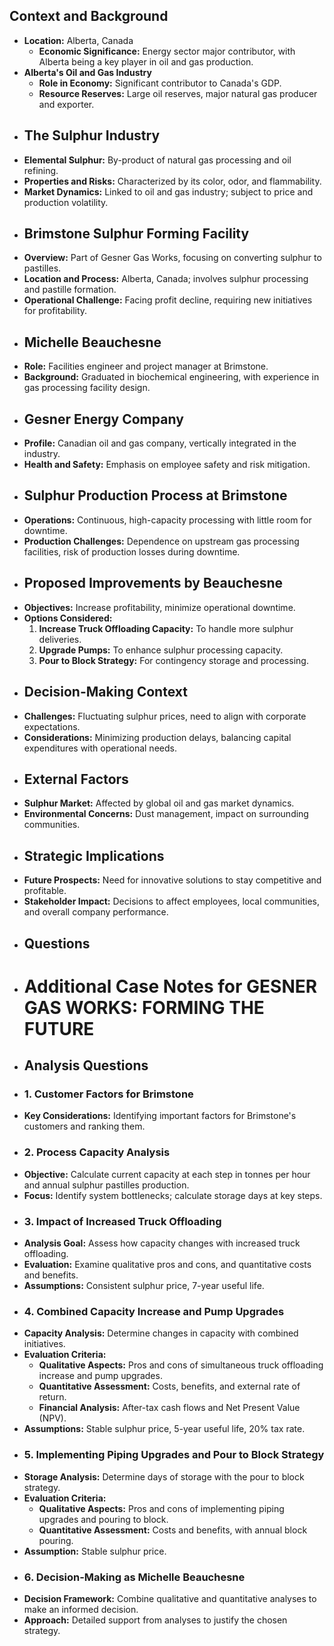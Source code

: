 ## Context and Background
- **Location:** Alberta, Canada
	- **Economic Significance:** Energy sector major contributor, with Alberta being a key player in oil and gas production.
- **Alberta's Oil and Gas Industry**
	- **Role in Economy:** Significant contributor to Canada's GDP.
	- **Resource Reserves:** Large oil reserves, major natural gas producer and exporter.
- ## The Sulphur Industry
- **Elemental Sulphur:** By-product of natural gas processing and oil refining.
- **Properties and Risks:** Characterized by its color, odor, and flammability.
- **Market Dynamics:** Linked to oil and gas industry; subject to price and production volatility.
- ## Brimstone Sulphur Forming Facility
- **Overview:** Part of Gesner Gas Works, focusing on converting sulphur to pastilles.
- **Location and Process:** Alberta, Canada; involves sulphur processing and pastille formation.
- **Operational Challenge:** Facing profit decline, requiring new initiatives for profitability.
- ## Michelle Beauchesne
- **Role:** Facilities engineer and project manager at Brimstone.
- **Background:** Graduated in biochemical engineering, with experience in gas processing facility design.
- ## Gesner Energy Company
- **Profile:** Canadian oil and gas company, vertically integrated in the industry.
- **Health and Safety:** Emphasis on employee safety and risk mitigation.
- ## Sulphur Production Process at Brimstone
- **Operations:** Continuous, high-capacity processing with little room for downtime.
- **Production Challenges:** Dependence on upstream gas processing facilities, risk of production losses during downtime.
- ## Proposed Improvements by Beauchesne
- **Objectives:** Increase profitability, minimize operational downtime.
- **Options Considered:**
  1. **Increase Truck Offloading Capacity:** To handle more sulphur deliveries.
  2. **Upgrade Pumps:** To enhance sulphur processing capacity.
  3. **Pour to Block Strategy:** For contingency storage and processing.
- ## Decision-Making Context
- **Challenges:** Fluctuating sulphur prices, need to align with corporate expectations.
- **Considerations:** Minimizing production delays, balancing capital expenditures with operational needs.
- ## External Factors
- **Sulphur Market:** Affected by global oil and gas market dynamics.
- **Environmental Concerns:** Dust management, impact on surrounding communities.
- ## Strategic Implications
- **Future Prospects:** Need for innovative solutions to stay competitive and profitable.
- **Stakeholder Impact:** Decisions to affect employees, local communities, and overall company performance.
- ## Questions
- # Additional Case Notes for GESNER GAS WORKS: FORMING THE FUTURE
- ## Analysis Questions
- ### 1. Customer Factors for Brimstone
- **Key Considerations:** Identifying important factors for Brimstone's customers and ranking them.
- ### 2. Process Capacity Analysis
- **Objective:** Calculate current capacity at each step in tonnes per hour and annual sulphur pastilles production.
- **Focus:** Identify system bottlenecks; calculate storage days at key steps.
- ### 3. Impact of Increased Truck Offloading
- **Analysis Goal:** Assess how capacity changes with increased truck offloading.
- **Evaluation:** Examine qualitative pros and cons, and quantitative costs and benefits.
- **Assumptions:** Consistent sulphur price, 7-year useful life.
- ### 4. Combined Capacity Increase and Pump Upgrades
- **Capacity Analysis:** Determine changes in capacity with combined initiatives.
- **Evaluation Criteria:**
	- **Qualitative Aspects:** Pros and cons of simultaneous truck offloading increase and pump upgrades.
	- **Quantitative Assessment:** Costs, benefits, and external rate of return.
	- **Financial Analysis:** After-tax cash flows and Net Present Value (NPV).
- **Assumptions:** Stable sulphur price, 5-year useful life, 20% tax rate.
- ### 5. Implementing Piping Upgrades and Pour to Block Strategy
- **Storage Analysis:** Determine days of storage with the pour to block strategy.
- **Evaluation Criteria:**
	- **Qualitative Aspects:** Pros and cons of implementing piping upgrades and pouring to block.
	- **Quantitative Assessment:** Costs and benefits, with annual block pouring.
- **Assumption:** Stable sulphur price.
- ### 6. Decision-Making as Michelle Beauchesne
- **Decision Framework:** Combine qualitative and quantitative analyses to make an informed decision.
- **Approach:** Detailed support from analyses to justify the chosen strategy.